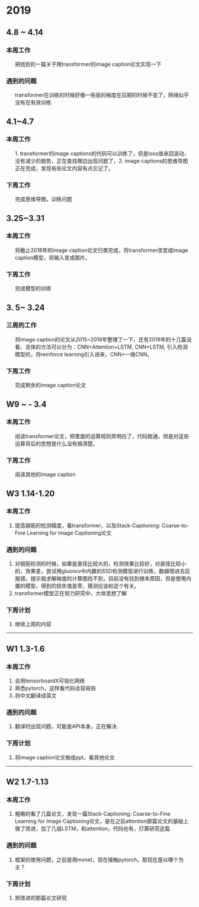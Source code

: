 # 2019

## 4.8 ~ 4.14
### 本周工作
<ol>把找到的一篇关于用transformer的image caption论文实现一下</ol>

### 遇到的问题
<ol> transformer在训练的时候好像一些层的梯度在后期的时候不变了，网络似乎没有在有效训练</ol>


## 4.1~4.7
### 本周工作
<ol>1. transformer的image captions的代码可以训练了，但是loss值来回波动，没有减少的趋势，正在查找哪边出现问题了，2. image captions的思维导图正在完成，发现有些论文内容有点忘记了。</ol>

### 下周工作  
<ol>完成思维导图，训练问题</ol>

## 3.25~3.31 

### 本周工作

<ol>将截止2018年的image caption论文归类完成，将transformer改变成image caption模型，将输入变成图片。</ol>

### 下周工作

<ol>完成模型的训练</ol>


## 3. 5~ 3.24

### 三周的工作
<ol>将image caption的论文从2015~2018年整理了一下，还有2018年的十几篇没看，总体的方法可以分为：CNN+Attention+LSTM, CNN+LSTM, 引入检测模型的，将reinforce learning引入进来，CNN+一维CNN。
</ol>

### 下周工作
<ol>完成剩余的image caption论文</ol>

## W9 ~ - 3.4 

### 本周工作

<ol>
    阅读transformer论文，把里面的运算规则弄明白了，代码跑通，但是对这些运算背后的思想是什么没有搞清楚。</ol>

### 下周工作

<ol>阅读其他的image caption</ol>


## W3 1.14-1.20

### 本周工作

<ol>
<li>提高钢筋的检测精度，看transformer，以及Stack-Captioning: Coarse-to-Fine Learning for Image Captioning论文</li>
</ol>

### 遇到的问题 

<ol>
<li>对钢筋检测的时候，如果是直径比较大的，检测效果比较好，对直径比较小的，效果差，尝试用gluoncv中内置的SSD检测模型进行训练，数据喂进去后报错，提示我求解梯度的计算图找不到，目前没有找到根本原因，但是使用内置的模型，得到的损失值是零，猜测应该和这个有关。</li>
<li>transformer模型正在努力研究中，大体思想了解</li>
</ol>

### 下周计划 

<ol>
<li>继续上周的内容</li>
</ol>



-----------------------------------------------------------------------------------------------------------------------------------------------------------

## W1 1.3-1.6
### 本周工作
<ol>
<li>会用tensorboardX可视化网络</li>
<li>熟悉pytorch，这样看代码会容易些</li>
<li>将中文翻译成英文</li>
</ol>

### 遇到的问题 
<ol>
<li>翻译时出现问题，可能是API本身，正在解决.
</li>
</ol>

### 下周计划 
<ol>
<li>将image caption论文做成ppt，看其他论文</li>
</ol>


----------------------------------------------------------------------------------------------------------------------------------------------------------

## W2 1.7-1.13

### 本周工作

<ol>
<li>粗略的看了几篇论文，发现一篇Stack-Captioning: Coarse-to-Fine Learning for Image Captioning论文，是在之前attention那篇论文的基础上做了改进，加了几层LSTM，和attention，代码也有，打算研究这篇</li>
</ol>

### 遇到的问题 

<ol>
<li>框架的使用问题，之前是用mxnet，现在接触pytorch，那现在是以哪个为主？
</li>
</ol>

### 下周计划 

<ol>
<li>把改进的那篇论文研究</li>
</ol>

